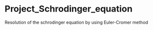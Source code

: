 # Project_Schrodinger_equation

Resolution of the schrodinger equation by using Euler-Cromer method
